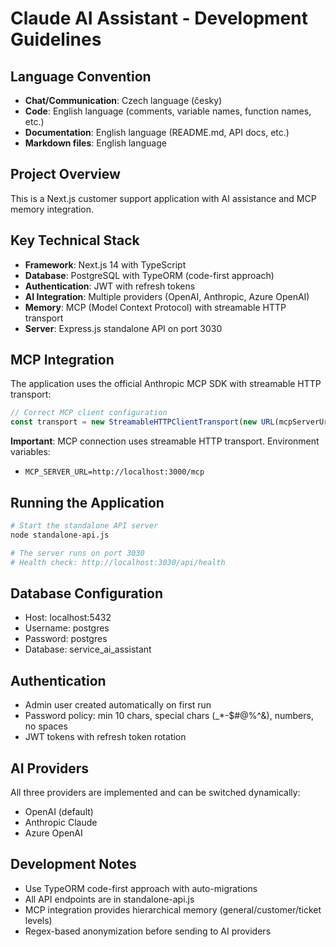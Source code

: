 # Claude AI Assistant - Development Guidelines

## Language Convention

- **Chat/Communication**: Czech language (česky)
- **Code**: English language (comments, variable names, function names, etc.)
- **Documentation**: English language (README.md, API docs, etc.)
- **Markdown files**: English language

## Project Overview

This is a Next.js customer support application with AI assistance and MCP memory integration.

## Key Technical Stack

- **Framework**: Next.js 14 with TypeScript
- **Database**: PostgreSQL with TypeORM (code-first approach)
- **Authentication**: JWT with refresh tokens
- **AI Integration**: Multiple providers (OpenAI, Anthropic, Azure OpenAI)
- **Memory**: MCP (Model Context Protocol) with streamable HTTP transport
- **Server**: Express.js standalone API on port 3030

## MCP Integration

The application uses the official Anthropic MCP SDK with streamable HTTP transport:

```javascript
// Correct MCP client configuration
const transport = new StreamableHTTPClientTransport(new URL(mcpServerUrl));
```

**Important**: MCP connection uses streamable HTTP transport. Environment variables:
- `MCP_SERVER_URL=http://localhost:3000/mcp`

## Running the Application

```bash
# Start the standalone API server
node standalone-api.js

# The server runs on port 3030
# Health check: http://localhost:3030/api/health
```

## Database Configuration

- Host: localhost:5432
- Username: postgres
- Password: postgres
- Database: service_ai_assistant

## Authentication

- Admin user created automatically on first run
- Password policy: min 10 chars, special chars (_*-$#@%^&), numbers, no spaces
- JWT tokens with refresh token rotation

## AI Providers

All three providers are implemented and can be switched dynamically:
- OpenAI (default)
- Anthropic Claude
- Azure OpenAI

## Development Notes

- Use TypeORM code-first approach with auto-migrations
- All API endpoints are in standalone-api.js
- MCP integration provides hierarchical memory (general/customer/ticket levels)
- Regex-based anonymization before sending to AI providers